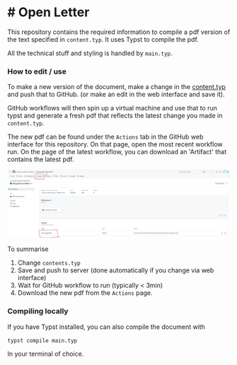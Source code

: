 # # Open Letter 

This repository contains the required information to compile a pdf version of the text specified in `content.typ`. It uses Typst to compile the pdf.

All the technical stuff and styling is handled by `main.typ`.

### How to edit / use

To make a new version of the document, make a change in the [content.typ](content.typ) and push that to GitHub. (or make an edit in the web interface and save it).

GitHub workflows will then spin up a virtual machine and use that to run typst and generate a fresh pdf that reflects the latest change you made in `content.typ`.

The new pdf can be found under the `Actions` tab in the GitHub web interface for this repository. On that page, open the most recent workflow run. On the page of the latest workflow, you can download an 'Artifact' that contains the latest pdf.

![screenshot of github interface showing the artifact page and download button](media/github-explanation.JPG)

To summarise

1. Change `contents.typ`
2. Save and push to server (done automatically if you change via web interface)
3. Wait for GitHub workflow to run (typically < 3min)
4. Download the new pdf from the `Actions` page.

### Compiling locally

If you have Typst installed, you can also compile the document with 

```bash
typst compile main.typ
```

In your terminal of choice.
